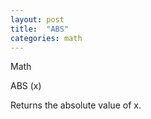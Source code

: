 ```yaml
---
layout: post
title:  "ABS"
categories: math
---
```

Math

ABS (x)

Returns the absolute value of x.

